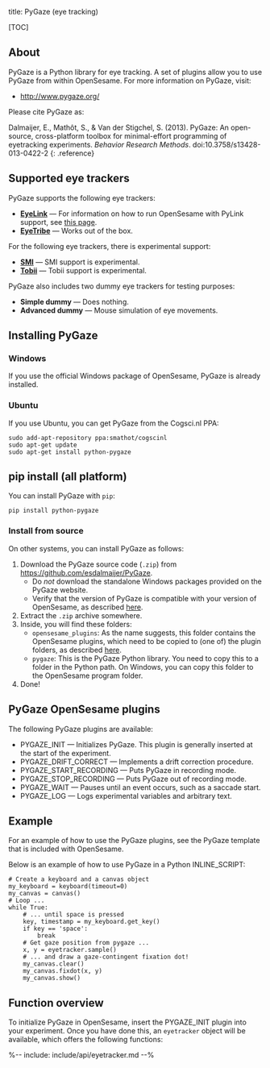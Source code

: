 title: PyGaze (eye tracking)

[TOC]

## About

PyGaze is a Python library for eye tracking. A set of plugins allow you to use PyGaze from within OpenSesame. For more information on PyGaze, visit:

- <http://www.pygaze.org/>

Please cite PyGaze as:

Dalmaijer, E., Mathôt, S., & Van der Stigchel, S. (2013). PyGaze: An open-source, cross-platform toolbox for minimal-effort programming of eyetracking experiments. *Behavior Research Methods*. doi:10.3758/s13428-013-0422-2
{: .reference}

## Supported eye trackers

PyGaze supports the following eye trackers:

- [__EyeLink__](http://www.sr-research.com/) — For information on how to run OpenSesame with PyLink support, see [this page](%link:eyelink%).
- [__EyeTribe__](http://theeyetribe.com/) — Works out of the box.

For the following eye trackers, there is experimental support:

- [__SMI__](http://www.smivision.com/) — SMI support is experimental.
- [__Tobii__](http://www.tobii.com/en/eye-tracking-research/global/) — Tobii support is experimental.

PyGaze also includes two dummy eye trackers for testing purposes:

- __Simple dummy__ — Does nothing.
- __Advanced dummy__ — Mouse simulation of eye movements.

## Installing PyGaze

### Windows

If you use the official Windows package of OpenSesame, PyGaze is already installed.

### Ubuntu

If you use Ubuntu, you can get PyGaze from the Cogsci.nl PPA:

    sudo add-apt-repository ppa:smathot/cogscinl
    sudo apt-get update
    sudo apt-get install python-pygaze

## pip install (all platform)

You can install PyGaze with `pip`:

	pip install python-pygaze

### Install from source

On other systems, you can install PyGaze as follows:

1. Download the PyGaze source code (`.zip`) from <https://github.com/esdalmaijer/PyGaze>.
    - Do *not* download the standalone Windows packages provided on the PyGaze website.
    - Verify that the version of PyGaze is compatible with your version of OpenSesame, as described [here](%link:fromsource%).
2. Extract the `.zip` archive somewhere.
3. Inside, you will find these folders:
    - `opensesame_plugins`: As the name suggests, this folder contains the OpenSesame plugins, which need to be copied to (one of) the plugin folders, as described [here](%link:manual/environment%).
    - `pygaze`: This is the PyGaze Python library. You need to copy this to a folder in the Python path. On Windows, you can copy this folder to the OpenSesame program folder.
4. Done!

## PyGaze OpenSesame plugins

The following PyGaze plugins are available:

- PYGAZE_INIT — Initializes PyGaze. This plugin is generally inserted at the start of the experiment.
- PYGAZE_DRIFT_CORRECT — Implements a drift correction procedure.
- PYGAZE_START_RECORDING — Puts PyGaze in recording mode.
- PYGAZE_STOP_RECORDING — Puts PyGaze out of recording mode.
- PYGAZE_WAIT — Pauses until an event occurs, such as a saccade start.
- PYGAZE_LOG — Logs experimental variables and arbitrary text.

## Example

For an example of how to use the PyGaze plugins, see the PyGaze template that is included with OpenSesame.

Below is an example of how to use PyGaze in a Python INLINE_SCRIPT:

~~~ .python
# Create a keyboard and a canvas object
my_keyboard = keyboard(timeout=0)
my_canvas = canvas()
# Loop ...
while True:
	# ... until space is pressed
	key, timestamp = my_keyboard.get_key()
	if key == 'space':
		break
	# Get gaze position from pygaze ...
	x, y = eyetracker.sample()
	# ... and draw a gaze-contingent fixation dot!
	my_canvas.clear()
	my_canvas.fixdot(x, y)
	my_canvas.show()
~~~

## Function overview

To initialize PyGaze in OpenSesame, insert the PYGAZE_INIT plugin into your experiment. Once you have done this, an `eyetracker` object will be available, which offers the following functions:

%-- include: include/api/eyetracker.md --%
